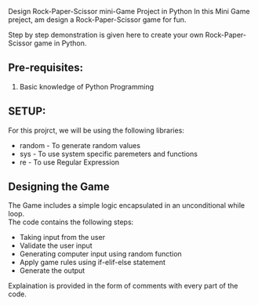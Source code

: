 Design Rock-Paper-Scissor mini-Game Project in Python
In this Mini Game preject, am design a Rock-Paper-Scissor game for fun.

Step by step demonstration is given here to create your own Rock-Paper-Scissor game in Python.

## Pre-requisites:
1.  Basic knowledge of Python Programming

## SETUP:
For this projrct, we will be using the following libraries:

*   random  -  To generate random values
*   sys     -  To use system specific paremeters and functions
*   re      -  To use Regular Expression

## Designing the Game

The Game includes a simple logic encapsulated in an unconditional while loop. <br>
The code contains the following steps:

*   Taking input from the user
*   Validate the user input
*   Generating computer input using random function
*   Apply game rules using if-elif-else statement
*   Generate the output

Explaination is provided in the form of comments with every part of the code.
